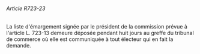 ###### Article R723-23

La liste d'émargement signée par le président de la commission prévue à l'article L. 723-13 demeure déposée pendant huit jours au greffe du tribunal de commerce où elle est communiquée à tout électeur qui en fait la demande.

